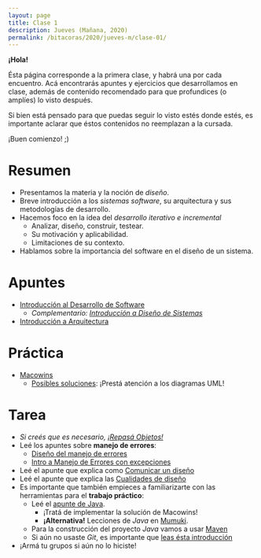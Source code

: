 ```yaml
---
layout: page
title: Clase 1
description: Jueves (Mañana, 2020)
permalink: /bitacoras/2020/jueves-m/clase-01/
---
```


**¡Hola!**

Ésta página corresponde a la primera clase, y habrá una por cada encuentro. Acá encontrarás apuntes y ejercicios que desarrollamos en clase, además de contenido recomendado para que profundices (o amplíes) lo visto después.

Si bien está pensado para que puedas seguir lo visto estés donde estés, es importante aclarar que éstos contenidos no reemplazan a la cursada.

¡Buen comienzo! ;)

# Resumen

- Presentamos la materia y la noción de _diseño_. 
- Breve introducción a los _sistemas software_, su arquitectura y sus metodologías de desarrollo.
- Hacemos foco en la idea del _desarrollo iterativo e incremental_
    - Analizar, diseño, construir, testear.
    - Su motivación y aplicabilidad.
    - Limitaciones de su contexto.
- Hablamos sobre la importancia del software en el diseño de un sistema.

# Apuntes

- [Introducción al Desarrollo de Software](https://docs.google.com/document/d/1TZeWMdtMOKv7fESrFyJEJXWLTVutGVy_Gho9h5e1tRY/edit#heading=h.hegow82vrh7m)
    - _Complementario: [Introducción a Diseño de Sistemas](https://docs.google.com/document/d/1mqWuU_5p9l6GIfHXSjcoyDXILWTKq2eW2dLFlIBOQzk)_
- [Introducción a Arquitectura](https://docs.google.com/document/d/1XaKMrWPA0jntDK29gtEDRw-CoQgWXfHOmdbmihg4MpE)

# Práctica

- [Macowins](https://docs.google.com/document/d/1mjWKl9YH9Bb39iIUl1bQj_xhx_-CjCAMpcAXRqKhVjU)
    - [Posibles soluciones](https://docs.google.com/document/d/17lZBUaVC8QMDYZG_JCPEcGk3-5lL9Iz6-iG5OmfoaMI): ¡Prestá atención a los diagramas UML!

# Tarea
- *Si creés que es necesario, [¡Repasá Objetos!](http://www.pdep.com.ar/material/apuntes/apuntes-de-la-cursada)*
- Leé los apuntes sobre __manejo de errores__:
	- [Diseño del manejo de errores](https://docs.google.com/document/d/1u7t9eKDdAVwhQVAkstV0nkfAGIJsY2O_UEHKJJVje6c/edit#heading=h.x500jbxzopra)
	- [Intro a Manejo de Errores con excepciones](https://docs.google.com/document/d/1G0a9j-OA0rIEA5cdvEhIMbztJVo86ssvZKBK8HL9akg/edit)
- Leé el apunte que explica como [Comunicar un diseño](https://docs.google.com/document/d/1eXLlNppAX-7E2M8Xxs0MCckdn4XVEYmeQNaS_E1RqTc/edit)
- Leé el apunte que explica las [Cualidades de diseño](https://docs.google.com/document/d/14HdvHvS33WqYb6Ak0BGa0IeCTbzeCRSDKs-1Ot-qLDw)
- Es importante que también empieces a familiarizarte con las herramientas para el __trabajo práctico__:
	- Leé el [apunte de Java](https://docs.google.com/document/d/1VYBey56M0UU6C0689hAClAvF9ILE6E7nKIuOqrRJnWQ).
	  - ¡Tratá de implementar la solución de Macowins!
	  - **¡Alternativa!** Lecciones de _Java_ en [Mumuki](https://mumuki.io/ddsjv).
	- Para la construcción del proyecto _Java_ vamos a usar [Maven](https://docs.google.com/document/d/15-DWw5429fDFQy4G_hgQFozgFFLcJaNAH3aTivw97wM/)
	- Si aún no usaste _Git_, es importante que [leas ésta introducción](https://docs.google.com/document/d/1nadC6-rwR2eRC0FYFWuq22pCRyZWXmCiPBuQ0cD-vMI/edit#heading=h.r9wuhoi4rpgq)
- ¡Armá tu grupos si aún no lo hiciste!
